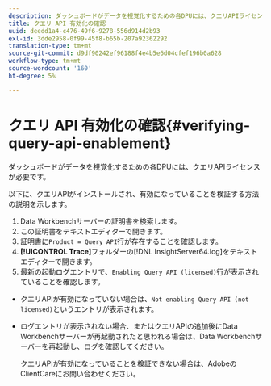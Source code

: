 ```yaml
---
description: ダッシュボードがデータを視覚化するための各DPUには、クエリAPIライセンスが必要です。
title: クエリ API 有効化の確認
uuid: deedd1a4-c476-49f6-9278-556d914d2b93
exl-id: 3dde2958-0f99-45f8-b65b-207a92362292
translation-type: tm+mt
source-git-commit: d9df90242ef96188f4e4b5e6d04cfef196b0a628
workflow-type: tm+mt
source-wordcount: '160'
ht-degree: 5%

---
```


# クエリ API 有効化の確認{#verifying-query-api-enablement}

ダッシュボードがデータを視覚化するための各DPUには、クエリAPIライセンスが必要です。

以下に、クエリAPIがインストールされ、有効になっていることを検証する方法の説明を示します。

1. Data Workbenchサーバーの証明書を検索します。
1. この証明書をテキストエディターで開きます。
1. 証明書に`Product = Query API`行が存在することを確認します。
1. **[!UICONTROL Trace]**&#x200B;フォルダーの[!DNL InsightServer64.log]をテキストエディターで開きます。
1. 最新の起動ログエントリで、`Enabling Query API (licensed)`行が表示されていることを確認します。

* クエリAPIが有効になっていない場合は、`Not enabling Query API (not licensed)`というエントリが表示されます。
* ログエントリが表示されない場合、またはクエリAPIの追加後にData Workbenchサーバーが再起動されたと思われる場合は、Data Workbenchサーバーを再起動し、ログを確認してください。

   クエリAPIが有効になっていることを検証できない場合は、AdobeのClientCareにお問い合わせください。
